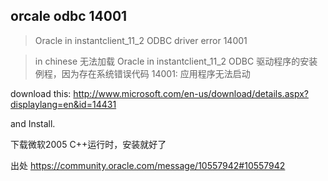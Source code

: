 ## orcale odbc 14001

> Oracle in instantclient_11_2 ODBC driver error 14001

>  in chinese 
无法加载  Oracle in instantclient_11_2 ODBC 驱动程序的安装例程，因为存在系统错误代码 14001: 应用程序无法启动


download this: http://www.microsoft.com/en-us/download/details.aspx?displaylang=en&id=14431


and Install.


下载微软2005 C++运行时，安装就好了


出处 
https://community.oracle.com/message/10557942#10557942

